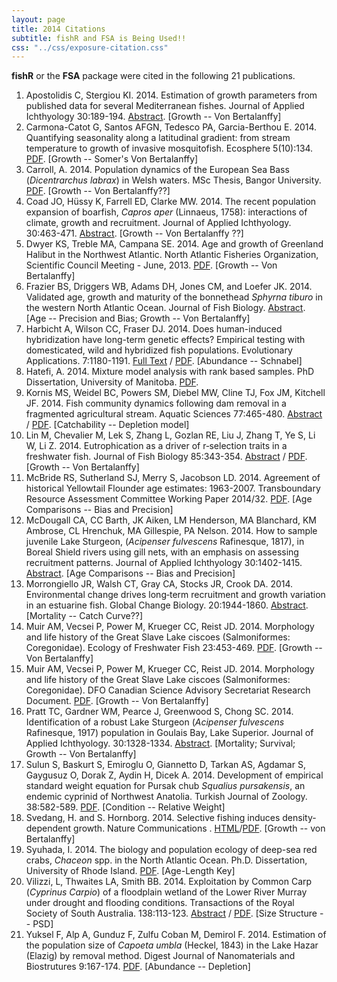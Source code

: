 ```yaml
---
layout: page
title: 2014 Citations
subtitle: fishR and FSA is Being Used!!
css: "../css/exposure-citation.css"
---
```


**fishR** or the **FSA** package were cited in the following <span id="contact-div">21</span> publications.

1. Apostolidis C, Stergiou KI.  2014.  Estimation of growth parameters from published data for several Mediterranean fishes.  Journal of Applied Ichthyology 30:189-194.  [Abstract](http://onlinelibrary.wiley.com/doi/10.1111/jai.12303/abstract?deniedAccessCustomisedMessage=&userIsAuthenticated=false). [Growth -- Von Bertalanffy]
1. Carmona-Catot G, Santos AFGN, Tedesco PA, Garcia-Berthou E.  2014.  Quantifying seasonality along a latitudinal gradient: from stream temperature to growth of invasive mosquitofish.  Ecosphere 5(10):134.  [PDF](http://tedesco1.free.fr/Carmona%20et%20al%202014.pdf). [Growth -- Somer's Von Bertalanffy]
1. Carroll, A.  2014.  Population dynamics of the European Sea Bass (*Dicentrarchus labrax*) in Welsh waters.  MSc Thesis, Bangor University.  [PDF](http://fisheries-conservation.bangor.ac.uk/wales/documents/ThesisCARROLL_ABI_MEP_bass.pdf). [Growth -- Von Bertalanffy??]
1. Coad JO, Hüssy K, Farrell ED, Clarke MW.  2014.  The recent population expansion of boarfish, *Capros aper* (Linnaeus, 1758): interactions of climate, growth and recruitment. Journal of Applied Ichthyology. 30:463-471.  [Abstract](http://onlinelibrary.wiley.com/doi/10.1111/jai.12412/abstract).  [Growth -- Von Bertalanffy ??]
1. Dwyer KS, Treble MA, Campana SE.  2014.  Age and growth of Greenland Halibut in the Northwest Atlantic.  North Atlantic Fisheries Organization, Scientific Council Meeting - June, 2013.  [PDF](http://archive.nafo.int/open/sc/2013/scr13-045.pdf).  [Growth -- Von Bertalanffy]
1. Frazier BS, Driggers WB, Adams DH, Jones CM, and Loefer JK.  2014.  Validated age, growth and maturity of the bonnethead *Sphyrna tiburo* in the western North Atlantic Ocean. Journal of Fish Biology.  [Abstract](http://onlinelibrary.wiley.com/doi/10.1111/jfb.12450/abstract;jsessionid=3D5F060A263132A70C4E8C29F2786F63.f02t04?deniedAccessCustomisedMessage=&userIsAuthenticated=false).  [Age -- Precision and Bias; Growth -- Von Bertalanffy]
1. Harbicht A, Wilson CC, Fraser DJ.  2014.  Does human-induced hybridization have long-term genetic effects? Empirical testing with domesticated, wild and hybridized fish populations.  Evolutionary Applications.  7:1180-1191.  [Full Text](http://onlinelibrary.wiley.com/doi/10.1111/eva.12199/full) / [PDF](http://onlinelibrary.wiley.com/doi/10.1111/eva.12199/pdf).  [Abundance -- Schnabel]
1. Hatefi, A.  2014.  Mixture model analysis with rank based samples.  PhD Dissertation, University of Manitoba.  [PDF](http://mspace.lib.umanitoba.ca/handle/1993/23849).
1. Kornis MS, Weidel BC, Powers SM, Diebel MW, Cline TJ, Fox JM, Kitchell JF.  2014.  Fish community dynamics following dam removal in a fragmented agricultural stream.  Aquatic Sciences 77:465-480.  [Abstract](http://link.springer.com/article/10.1007%2Fs00027-014-0391-2) / [PDF](http://scholar.google.com/scholar_url?url=http://www.researchgate.net/profile/Matthew_Kornis/publication/269931478_Fish_community_dynamics_following_dam_removal_in_a_fragmented_agricultural_stream/links/5499e3b10cf2d6581ab15621.pdf&hl=en&sa=X&scisig=AAGBfm0Ps4Sc3IQNeY3S1TSePIDSxvMLmg&oi=scholaralrt).  [Catchability -- Depletion model]
1. Lin M, Chevalier M, Lek S, Zhang L, Gozlan RE, Liu J, Zhang T, Ye S, Li W, Li Z.  2014.  Eutrophication as a driver of r‐selection traits in a freshwater fish.  Journal of Fish Biology 85:343-354.  [Abstract](http://onlinelibrary.wiley.com/doi/10.1111/jfb.12426/abstract) / [PDF](https://www.researchgate.net/publication/263100923_Eutrophication_as_a_driver_of_r-selection_traits_in_a_freshwater_fish).  [Growth -- Von Bertalanffy]
1. McBride RS, Sutherland SJ, Merry S, Jacobson LD.  2014.  Agreement of historical Yellowtail Flounder age estimates:  1963-2007.  Transboundary Resource Assessment Committee Working Paper 2014/32.  [PDF](http://www.nefsc.noaa.gov/TRAC-Public/32-McBride_Agreement_Historic_Ages_YTFL.pdf).  [Age Comparisons -- Bias and Precision]
1. McDougall CA, CC Barth, JK Aiken, LM Henderson, MA Blanchard, KM Ambrose, CL Hrenchuk, MA Gillespie, PA Nelson.  2014.  How to sample juvenile Lake Sturgeon, (*Acipenser fulvescens* Rafinesque, 1817), in Boreal Shield rivers using gill nets, with an emphasis on assessing recruitment patterns.  Journal of Applied Ichthyology 30:1402-1415. [Abstract](http://onlinelibrary.wiley.com/doi/10.1111/jai.12581/abstract).  [Age Comparisons -- Bias and Precision]
1. Morrongiello JR, Walsh CT, Gray CA, Stocks JR, Crook DA.  2014.  Environmental change drives long‐term recruitment and growth variation in an estuarine fish.  Global Change Biology.  20:1944-1860.  [Abstract](http://onlinelibrary.wiley.com/doi/10.1111/gcb.12545/abstract).  [Mortality -- Catch Curve??]
1. Muir AM, Vecsei P, Power M, Krueger CC, Reist JD.  2014.  Morphology and life history of the Great Slave Lake ciscoes (Salmoniformes: Coregonidae).  Ecology of Freshwater Fish 23:453-469.  [PDF](http://onlinelibrary.wiley.com/doi/10.1111/eff.12098/pdf).  [Growth -- Von Bertalanffy]
1. Muir AM, Vecsei P, Power M, Krueger CC, Reist JD.  2014.  Morphology and life history of the Great Slave Lake ciscoes (Salmoniformes: Coregonidae).  DFO Canadian Science Advisory Secretariat Research Document.  [PDF](http://www.dfo-mpo.gc.ca/Library/352541.pdf).  [Growth -- Von Bertalanffy]
1. Pratt TC, Gardner WM, Pearce J, Greenwood S, Chong SC.  2014.  Identification of a robust Lake Sturgeon (*Acipenser fulvescens* Rafinesque, 1917) population in Goulais Bay, Lake Superior.  Journal of Applied Ichthyology.  30:1328-1334.  [Abstract](http://onlinelibrary.wiley.com/doi/10.1111/jai.12566/abstract).  [Mortality; Survival; Growth -- Von Bertalanffy]
1. Sulun S, Baskurt S, Emiroglu O, Giannetto D, Tarkan AS, Agdamar S, Gaygusuz O, Dorak Z, Aydin H, Dicek A.  2014.  Development of empirical standard weight equation for Pursak chub *Squalius pursakensis*, an endemic cyprinid of Northwest Anatolia.  Turkish Journal of Zoology.  38:582-589.  [PDF](http://online.journals.tubitak.gov.tr/openAcceptedDocument.htm?fileID=397598&no=84714).  [Condition -- Relative Weight]
1. Svedang, H. and S. Hornborg.  2014.  Selective fishing induces density-dependent growth.  Nature Communications .  [HTML](http://www.nature.com/ncomms/2014/140612/ncomms5152/full/ncomms5152.html)/[PDF](http://www.nature.com/ncomms/2014/140612/ncomms5152/pdf/ncomms5152.pdf).  [Growth -- von Bertalanffy]
1. Syuhada, I.  2014.  The biology and population ecology of deep-sea red crabs, *Chaceon* spp. in the North Atlantic Ocean.  Ph.D. Dissertation, University of Rhode Island.  [PDF](http://digitalcommons.uri.edu/cgi/viewcontent.cgi?article=1263&context=oa_diss&sei-redir=1&referer=http%3A%2F%2Fscholar.google.com%2Fscholar_url%3Fhl%3Den%26q%3Dhttp%3A%2F%2Fdigitalcommons.uri.edu%2Fcgi%2Fviewcontent.cgi%253Farticle%253D1263%2526context%253Doa_diss%26sa%3DX%26scisig%3DAAGBfm31TWy8iOsz0HII7vlcMWINuStl4Q%26oi%3Dscholaralrt#search=%22http%3A%2F%2Fdigitalcommons.uri.edu%2Fcgi%2Fviewcontent.cgi%3Farticle%3D1263%26context%3Doa_diss%22).  [Age-Length Key]
1. Vilizzi, L, Thwaites LA, Smith BB.  2014.  Exploitation by Common Carp (*Cyprinus Carpio*) of a floodplain wetland of the Lower River Murray under drought and flooding conditions.  Transactions of the Royal Society of South Australia. 138:113-123.  [Abstract](http://www.ingentaconnect.com/content/rssa/trssa/2014/00000138/00000001/art00005) / [PDF](https://www.researchgate.net/publication/259009826_Exploitation_by_common_carp_(Cyprinus_carpio)_of_a_floodplain_wetland_of_the_lower_River_Murray_under_drought_and_flooding_conditions).  [Size Structure -- PSD]
1. Yuksel F, Alp A, Gunduz F, Zulfu Coban M, Demirol F.  2014.  Estimation of the population size of *Capoeta umbla* (Heckel, 1843) in the Lake Hazar (Elazig) by removal method.  Digest Journal of Nanomaterials and Biostrutures 9:167-174.  [PDF](http://www.chalcogen.ro/167_Fahrettin.pdf).  [Abundance -- Depletion]
